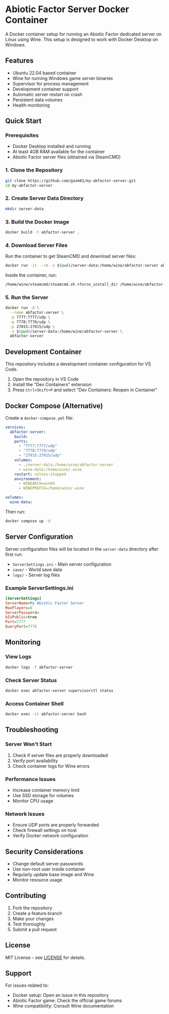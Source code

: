 # Abiotic Factor Server Docker Container

A Docker container setup for running an Abiotic Factor dedicated server on Linux using Wine. This setup is designed to work with Docker Desktop on Windows.

## Features

- Ubuntu 22.04 based container
- Wine for running Windows game server binaries
- Supervisor for process management
- Development container support
- Automatic server restart on crash
- Persistent data volumes
- Health monitoring

## Quick Start

### Prerequisites

- Docker Desktop installed and running
- At least 4GB RAM available for the container
- Abiotic Factor server files (obtained via SteamCMD)

### 1. Clone the Repository

```bash
git clone https://github.com/gazm81/my-abfactor-server.git
cd my-abfactor-server
```

### 2. Create Server Data Directory

```bash
mkdir server-data
```

### 3. Build the Docker Image

```bash
docker build -t abfactor-server .
```

### 4. Download Server Files

Run the container to get SteamCMD and download server files:

```bash
docker run -it --rm -v $(pwd)/server-data:/home/wine/abfactor-server abfactor-server bash
```

Inside the container, run:

```bash
/home/wine/steamcmd/steamcmd.sh +force_install_dir /home/wine/abfactor-server +login anonymous +app_update 2857710 +quit
```

### 5. Run the Server

```bash
docker run -d \
  --name abfactor-server \
  -p 7777:7777/udp \
  -p 7778:7778/udp \
  -p 27015:27015/udp \
  -v $(pwd)/server-data:/home/wine/abfactor-server \
  abfactor-server
```

## Development Container

This repository includes a development container configuration for VS Code.

1. Open the repository in VS Code
2. Install the "Dev Containers" extension
3. Press `Ctrl+Shift+P` and select "Dev Containers: Reopen in Container"

## Docker Compose (Alternative)

Create a `docker-compose.yml` file:

```yaml
services:
  abfactor-server:
    build: .
    ports:
      - "7777:7777/udp"
      - "7778:7778/udp"
      - "27015:27015/udp"
    volumes:
      - ./server-data:/home/wine/abfactor-server
      - wine-data:/home/wine/.wine
    restart: unless-stopped
    environment:
      - WINEARCH=win64
      - WINEPREFIX=/home/wine/.wine

volumes:
  wine-data:
```

Then run:

```bash
docker compose up -d
```

## Server Configuration

Server configuration files will be located in the `server-data` directory after first run:

- `ServerSettings.ini` - Main server configuration
- `save/` - World save data
- `logs/` - Server log files

### Example ServerSettings.ini

```ini
[ServerSettings]
ServerName=My Abiotic Factor Server
MaxPlayers=8
ServerPassword=
bIsPublic=true
Port=7777
QueryPort=7778
```

## Monitoring

### View Logs

```bash
docker logs -f abfactor-server
```

### Check Server Status

```bash
docker exec abfactor-server supervisorctl status
```

### Access Container Shell

```bash
docker exec -it abfactor-server bash
```

## Troubleshooting

### Server Won't Start

1. Check if server files are properly downloaded
2. Verify port availability
3. Check container logs for Wine errors

### Performance Issues

- Increase container memory limit
- Use SSD storage for volumes
- Monitor CPU usage

### Network Issues

- Ensure UDP ports are properly forwarded
- Check firewall settings on host
- Verify Docker network configuration

## Security Considerations

- Change default server passwords
- Use non-root user inside container
- Regularly update base image and Wine
- Monitor resource usage

## Contributing

1. Fork the repository
2. Create a feature branch
3. Make your changes
4. Test thoroughly
5. Submit a pull request

## License

MIT License - see [LICENSE](LICENSE) for details.

## Support

For issues related to:
- Docker setup: Open an issue in this repository
- Abiotic Factor game: Check the official game forums
- Wine compatibility: Consult Wine documentation
